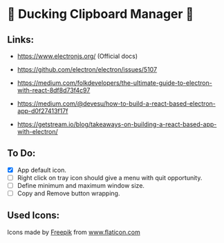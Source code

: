 # 🐣 Ducking Clipboard Manager 🦆

## Links:

* https://www.electronjs.org/ (Official docs)

* https://github.com/electron/electron/issues/5107

* https://medium.com/folkdevelopers/the-ultimate-guide-to-electron-with-react-8df8d73f4c97

* https://medium.com/@devesu/how-to-build-a-react-based-electron-app-d0f27413f17f

* https://getstream.io/blog/takeaways-on-building-a-react-based-app-with-electron/

## To Do:

* [x] App default icon.
* [ ] Right click on tray icon should give a menu with quit opportunity.
* [ ] Define minimum and maximum window size.
* [ ] Copy and Remove button wrapping.

## Used Icons:

<div>Icons made by <a href="https://www.freepik.com" title="Freepik">Freepik</a> from <a href="https://www.flaticon.com/" title="Flaticon">www.flaticon.com</a></div>